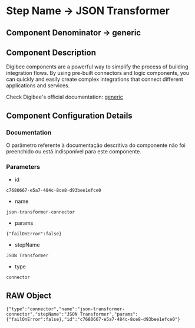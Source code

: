 # Step Name -> JSON Transformer
## Component Denominator -> generic

## Component Description

Digibee components are a powerful way to simplify the process of building integration flows. By using pre-built connectors and logic components, you can quickly and easily create complex integrations that connect different applications and services.

Check Digibee's official documentation: [generic](https://docs.digibee.com/documentation "Digibee documentation")

## Component Configuration Details
### Documentation

O parâmetro referente à documentação descritiva do componente não foi preenchido ou está indisponível para este componente.

### Parameters

* id
```
c7680667-e5a7-484c-8ce8-d93bee1efce0
```

* name
```
json-transformer-connector
```

* params
```
{"failOnError":false}
```

* stepName
```
JSON Transformer
```

* type
```
connector
```


## RAW Object

```
{"type":"connector","name":"json-transformer-connector","stepName":"JSON Transformer","params":{"failOnError":false},"id":"c7680667-e5a7-484c-8ce8-d93bee1efce0"}
```